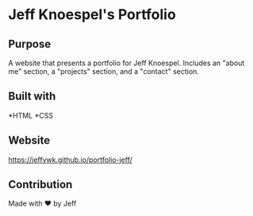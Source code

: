 # Jeff Knoespel's Portfolio

## Purpose
A website that presents a portfolio for Jeff Knoespel. Includes an "about me" section, a "projects" section, and a "contact" section. 

## Built with
*HTML
*CSS

## Website
https://jeffywk.github.io/portfolio-jeff/

## Contribution
Made with ❤️ by Jeff